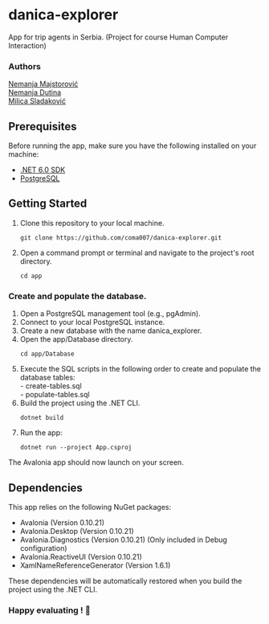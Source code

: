 # danica-explorer
App for trip agents in Serbia. (Project for course Human Computer Interaction) 

### Authors
[Nemanja Majstorović](github.com/Nemanja3314)  
[Nemanja Dutina](github.com/eXtremeNemanja)  
[Milica Sladaković](github.com/coma007)

## Prerequisites

Before running the app, make sure you have the following installed on your machine:

- [.NET 6.0 SDK](https://dotnet.microsoft.com/download/dotnet/6.0)
- [PostgreSQL](https://www.postgresql.org/download/)

## Getting Started

1. Clone this repository to your local machine.

   ```shell
   git clone https://github.com/coma007/danica-explorer.git
   ```
2. Open a command prompt or terminal and navigate to the project's root directory.
   ```shell
   cd app
   ```

### Create and populate the database.

1. Open a PostgreSQL management tool (e.g., pgAdmin).  
2. Connect to your local PostgreSQL instance.  
3. Create a new database with the name danica_explorer.
4. Open the app/Database directory.
   ```shell
   cd app/Database
   ```
5. Execute the SQL scripts in the following order to create and populate the database tables:   
        - create-tables.sql    
        - populate-tables.sql
6. Build the project using the .NET CLI.
   ``` shell
   dotnet build
   ```
7. Run the app:
   ```shell
   dotnet run --project App.csproj
   ```
The Avalonia app should now launch on your screen.

## Dependencies

This app relies on the following NuGet packages:

- Avalonia (Version 0.10.21)
- Avalonia.Desktop (Version 0.10.21)
- Avalonia.Diagnostics (Version 0.10.21) (Only included in Debug configuration)
- Avalonia.ReactiveUI (Version 0.10.21)
- XamlNameReferenceGenerator (Version 1.6.1)

These dependencies will be automatically restored when you build the project using the .NET CLI.

### Happy evaluating ! 🌴
